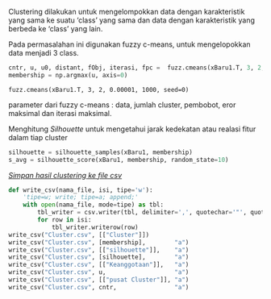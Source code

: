 Clustering dilakukan untuk mengelompokkan  data dengan karakteristik yang sama ke suatu ‘class’ yang sama dan data dengan karakteristik yang berbeda ke ‘class’ yang lain.

Pada permasalahan ini digunakan fuzzy c-means, untuk mengelopokkan data menjadi 3 class. 

```python
cntr, u, u0, distant, fObj, iterasi, fpc =  fuzz.cmeans(xBaru1.T, 3, 2, 0.00001, 1000, seed=0)
membership = np.argmax(u, axis=0)
```

`fuzz.cmeans(xBaru1.T, 3, 2, 0.00001, 1000, seed=0)`

parameter dari fuzzy c-means : data, jumlah cluster, pembobot, eror maksimal dan iterasi maksimal.

Menghitung *Silhouette* untuk mengetahui jarak kedekatan atau realasi fitur dalam tiap cluster

```python
silhouette = silhouette_samples(xBaru1, membership)
s_avg = silhouette_score(xBaru1, membership, random_state=10)
```

*<u>Simpan hasil clustering ke file csv</u>*

```python
def write_csv(nama_file, isi, tipe='w'):
    'tipe=w; write; tipe=a; append;'
    with open(nama_file, mode=tipe) as tbl:
        tbl_writer = csv.writer(tbl, delimiter=',', quotechar='"', quoting=csv.QUOTE_MINIMAL)
        for row in isi:
            tbl_writer.writerow(row)
write_csv("Cluster.csv", [["Cluster"]])
write_csv("Cluster.csv", [membership],        "a")
write_csv("Cluster.csv", [["silhouette"]],    "a")
write_csv("Cluster.csv", [silhouette],        "a")
write_csv("Cluster.csv", [["Keanggotaan"]],   "a")
write_csv("Cluster.csv", u,                   "a")
write_csv("Cluster.csv", [["pusat Cluster"]], "a")
write_csv("Cluster.csv", cntr,                "a")
```

